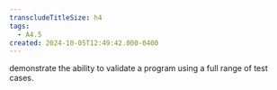 ```yaml
---
transcludeTitleSize: h4
tags:
  - A4.5
created: 2024-10-05T12:49:42.000-0400
---
```

demonstrate the ability to validate a program using a full range of test cases.
